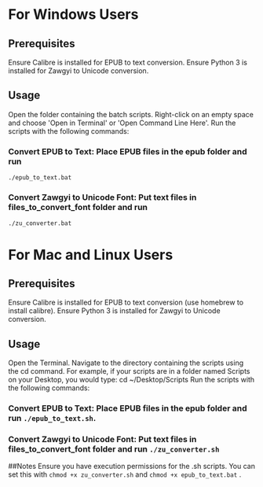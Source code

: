 # For Windows Users

## Prerequisites

Ensure Calibre is installed for EPUB to text conversion.
Ensure Python 3 is installed for Zawgyi to Unicode conversion.

## Usage

Open the folder containing the batch scripts.
Right-click on an empty space and choose 'Open in Terminal' or 'Open Command Line Here'.
Run the scripts with the following commands:
### Convert EPUB to Text: Place EPUB files in the epub folder and run 
``
./epub_to_text.bat
``
### Convert Zawgyi to Unicode Font: Put text files in files_to_convert_font folder and run 
``
./zu_converter.bat
``


# For Mac and Linux Users
## Prerequisites
Ensure Calibre is installed for EPUB to text conversion (use homebrew to install calibre).
Ensure Python 3 is installed for Zawgyi to Unicode conversion.

## Usage
Open the Terminal.
Navigate to the directory containing the scripts using the cd command. For example, if your scripts are in a folder named Scripts on your Desktop, you would type: cd ~/Desktop/Scripts
Run the scripts with the following commands:

### Convert EPUB to Text: Place EPUB files in the epub folder and run ``./epub_to_text.sh``.
### Convert Zawgyi to Unicode Font: Put text files in files_to_convert_font folder and run ``./zu_converter.sh``

##Notes
Ensure you have execution permissions for the .sh scripts. You can set this with ``chmod +x zu_converter.sh`` and ``chmod +x epub_to_text.bat`` .

